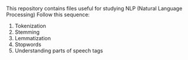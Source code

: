 This repository contains files useful for studying NLP (Natural Language Processing)
Follow this sequence:
1. Tokenization
2. Stemming
3. Lemmatization
4. Stopwords
5. Understanding parts of speech tags
